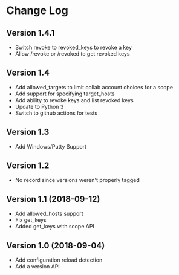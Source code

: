 # Change Log

## Version 1.4.1
- Switch revoke to revoked_keys to revoke a key
- Allow /revoke or /revoked to get revoked keys

## Version 1.4
- Add allowed_targets to limit collab account
  choices for a scope
- Add support for specifying target_hosts
- Add ability to revoke keys and list revoked keys
- Update to Python 3
- Switch to github actions for tests

## Version 1.3
- Add Windows/Putty Support

## Version 1.2
- No record since versions weren't properly tagged

## Version 1.1 (2018-09-12)

- Add allowed_hosts support
- Fix get_keys
- Added get_keys with scope API

## Version 1.0 (2018-09-04)

- Add configuration reload detection
- Add a version API


